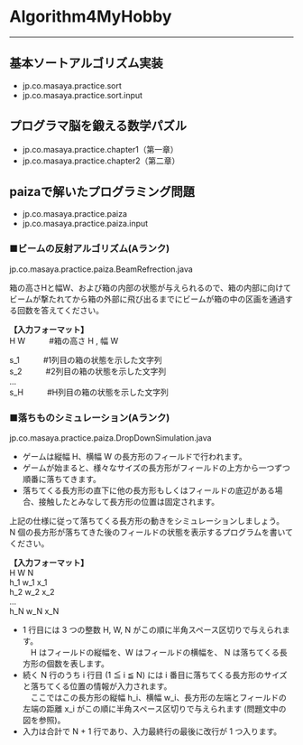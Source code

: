 # Algorithm4MyHobby
<hr>

## 基本ソートアルゴリズム実装
* jp.co.masaya.practice.sort
* jp.co.masaya.practice.sort.input

## プログラマ脳を鍛える数学パズル
* jp.co.masaya.practice.chapter1（第一章）
* jp.co.masaya.practice.chapter2（第二章）

## paizaで解いたプログラミング問題
* jp.co.masaya.practice.paiza
* jp.co.masaya.practice.paiza.input

### ■ビームの反射アルゴリズム(Aランク)
jp.co.masaya.practice.paiza.BeamRefrection.java

箱の高さHと幅W、および箱の内部の状態が与えられるので、箱の内部に向けてビームが撃たれてから箱の外部に飛び出るまでにビームが箱の中の区画を通過する回数を答えてください。

**【入力フォーマット】**  
H W　　　#箱の高さ H , 幅 W  

s_1　　　#1列目の箱の状態を示した文字列  
s_2　　　#2列目の箱の状態を示した文字列  
...  
s_H　　　#H列目の箱の状態を示した文字列  

### ■落ちものシミュレーション(Aランク)
jp.co.masaya.practice.paiza.DropDownSimulation.java

* ゲームは縦幅 H、横幅 W の長方形のフィールドで行われます。
* ゲームが始まると、様々なサイズの長方形がフィールドの上方から一つずつ順番に落ちてきます。
* 落ちてくる長方形の直下に他の長方形もしくはフィールドの底辺がある場合、接触したとみなして長方形の位置は固定されます。

上記の仕様に従って落ちてくる長方形の動きをシミュレーションしましょう。  
N 個の長方形が落ちてきた後のフィールドの状態を表示するプログラムを書いてください。

**【入力フォーマット】**  
H W N  
h_1 w_1 x_1  
h_2 w_2 x_2  
...  
h_N w_N x_N  

* 1 行目には 3 つの整数 H, W, N がこの順に半角スペース区切りで与えられます。  
　H はフィールドの縦幅を、W はフィールドの横幅を、 N は落ちてくる長方形の個数を表します。
* 続く N 行のうち i 行目 (1 ≦ i ≦ N) には i 番目に落ちてくる長方形のサイズと落ちてくる位置の情報が入力されます。  
　ここではこの長方形の縦幅 h_i、横幅 w_i、長方形の左端とフィールドの左端の距離 x_i がこの順に半角スペース区切りで与えられます (問題文中の図を参照)。
* 入力は合計で N + 1 行であり、入力最終行の最後に改行が 1 つ入ります。

